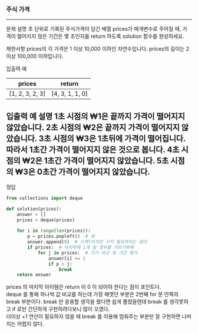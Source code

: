 ### 주식 가격
---
문제 설명
초 단위로 기록된 주식가격이 담긴 배열 prices가 매개변수로 주어질 때, 가격이 떨어지지 않은 기간은 몇 초인지를 return 하도록 solution 함수를 완성하세요.

제한사항
prices의 각 가격은 1 이상 10,000 이하인 자연수입니다.
prices의 길이는 2 이상 100,000 이하입니다.

입출력 예

| prices |	return |
| ------------- | ------------- |
|[1, 2, 3, 2, 3] | [4, 3, 1, 1, 0] |

입출력 예 설명
1초 시점의 ₩1은 끝까지 가격이 떨어지지 않았습니다.
2초 시점의 ₩2은 끝까지 가격이 떨어지지 않았습니다.
3초 시점의 ₩3은 1초뒤에 가격이 떨어집니다. 따라서 1초간 가격이 떨어지지 않은 것으로 봅니다.
4초 시점의 ₩2은 1초간 가격이 떨어지지 않았습니다.
5초 시점의 ₩3은 0초간 가격이 떨어지지 않았습니다.
---
정답
```python
from collections import deque

def solution(prices):
    answer = []
    prices = deque(prices)
    
    for i in range(len(prices)):
        p = prices.popleft()  # 큐
        answer.append(0)  # 스택?이지만 구지 필요하지는 않다
        if prices:  # 마지막에 1개 일 경우를 거르기위해
            for j in prices:  # 크기 비교 및 기간 평가
                answer[i] += 1
                if p > j:
                    break
    return answer
```  
prices 의 마지막 아이템은 return 이 0 이 되어야 한다는 점이 포인트다.  
deque 를 통해 하나씩 값 비교를 하는데 가장 해맷던 부분은 2번째 for 문 안쪽의 break 부분이다. break 만 응용할 생각을 했다면 쉽게 풀렸을텐데 break 를 생각못하고 if 로만 간단하게 구현하려다보니 많이 꼬였다.  
더이상 +1 연산이 필요하지 않을 때 break 를 이용해 멈춰주는 부분만 잘 구현하면 나머지는 어렵지 않다.
